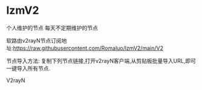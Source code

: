 # lzmV2
个人维护的节点
每天不定期维护的节点

软路由v2rayN节点订阅地址:https://raw.githubusercontent.com/Romaluo/lzmV2/main/V2

节点导入方法:
复制下列节点链接,打开v2rayN客户端,从剪贴板批量导入URL,即可一键导入所有节点.

V2rayN
